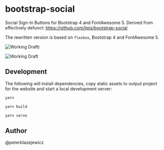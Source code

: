 # bootstrap-social

Social Sign-In Buttons for Bootstrap 4 and FontAwesome 5. Derived from effectively defunct: https://github.com/lipis/bootstrap-social

The rewritten version is based on `flexbox`, Bootstrap 4 and FontAwesome 5.

![Working Draft](https://user-images.githubusercontent.com/14539/36357558-0c5f0cf2-1500-11e8-8955-bda4a4ae531f.jpg))

![Working Draft](https://user-images.githubusercontent.com/14539/36357167-5a1daada-14fa-11e8-94bc-9f4a9b6fbf2d.png)

## Development

The following will install dependencies, copy static assets to output project for the website and start a local development server:

```bash
yarn

yarn build

yarn serve
```

## Author

@peterblazejewicz

